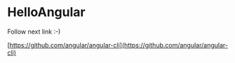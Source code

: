 # HelloAngular

Follow next link :-)

[https://github.com/angular/angular-cli](https://github.com/angular/angular-cli)

